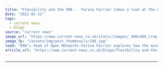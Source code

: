 ```yaml
---
title: "Flexibility and the ENA -  Farina Farrier takes a look at the Open Networks project"
date: "2021-02-22"
tags: 
  - current news
  - blogs
source: "current news"
image_url: "https://www.current-news.co.uk/static/images/_400x400_crop_center-center/Farina-Farrier-Open-Networks-head-credit-ENA.jpg"
image_fp: "/assets/img/post_thumbnails/186.jpg"
lead: "ENA’s head of Open Networks Farina Farrier explores how the association is driving forward change that will improve transparency, boost new flexibility markets, and secure the supply of clean, low-carbon energy."
article_url: "https://www.current-news.co.uk/blogs/flexibility-and-the-ena-farina-farrier-takes-a-look-at-the-open-networks-project?utm_source=rss-feeds&utm_medium=rss&utm_campaign=rss"
---
```


---
